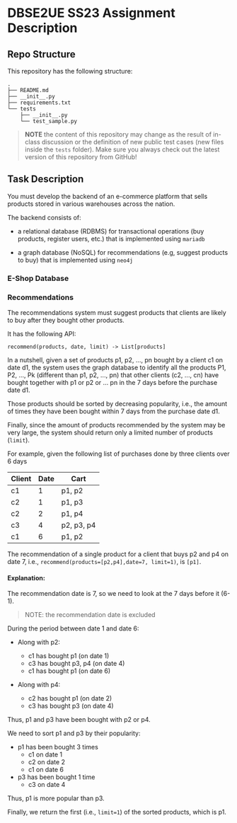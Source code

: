 # DBSE2UE SS23 Assignment Description

## Repo Structure
This repository has the following structure:


```
.
├── README.md
├── __init__.py
├── requirements.txt
└── tests
    ├── __init__.py
    └── test_sample.py
```

> **NOTE** the content of this repository may change as the result of in-class discussion or the definition of new public test cases (new files inside the `tests` folder). Make sure you always check out the latest version of this repository from GitHub!

## Task Description

You must develop the backend of an e-commerce platform that sells products stored in various warehouses across the nation.

The backend consists of:

- a relational database (RDBMS) for transactional operations (buy products, register users, etc.) that is implemented using `mariadb`

- a graph database (NoSQL) for recommendations (e.g, suggest products to buy) that is implemented using `neo4j`

### E-Shop Database

### Recommendations
The recommendations system must suggest products that clients are likely to buy after they bought other products.

It has the following API:

`recommend(products, date, limit) -> List[products]`

In a nutshell, given a set of products p1, p2, ..., pn bought by a client c1 on date d1, the system uses the graph database to identify all the products P1, P2, ..., Pk (different than p1, p2, ..., pn) that other clients (c2, ..., cn) have bought together with p1 or p2 or ... pn in the 7 days before the purchase date d1. 

Those products should be sorted by decreasing popularity, i.e., the amount of times they have been bought within 7 days from the purchase date d1. 

Finally, since the amount of products recommended by the system may be very large, the system should return only a limited number of products (`limit`).

For example, given the following list of purchases done by three clients over 6 days

| Client | Date | Cart       |
|--------|------|------------|
|     c1 |   1  | p1, p2     |
|     c2 |   1  | p1, p3     |
|     c2 |   2  | p1, p4     |
|     c3 |   4  | p2, p3, p4 |
|     c1 |   6  | p1, p2     |

The recommendation of a single product for a client that buys p2 and p4 on date 7, i.e.,  `recommend(products=[p2,p4],date=7, limit=1)`, is `[p1]`.

#### Explanation:

The recommendation date is 7, so we need to look at the 7 days before it (6-1).

> NOTE: the recommendation date is excluded

During the period between date 1 and date 6:

- Along with p2:

    - c1 has bought p1 (on date 1)
    - c3 has bought p3, p4 (on date 4)
    - c1 has bought p1 (on date 6)

- Along with p4:

    - c2 has bought p1 (on date 2)
    - c3 has bought p3 (on date 4)

Thus, p1 and p3 have been bought with p2 or p4.

We need to sort p1 and p3 by their popularity:

- p1 has been bought 3 times
    - c1 on date 1
    - c2 on date 2
    - c1 on date 6   
- p3 has been bought 1 time
    - c3 on date 4

Thus, p1 is more popular than p3.

Finally, we return the first (i.e., `limit=1`) of the sorted products, which is p1.




